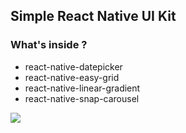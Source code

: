 ## Simple React Native UI Kit

### What's inside ?

  - react-native-datepicker
  - react-native-easy-grid
  - react-native-linear-gradient
  - react-native-snap-carousel
  
<img src="https://raw.githubusercontent.com/ReactNative-UI-Kit/master/screenshot/1.png"/>

